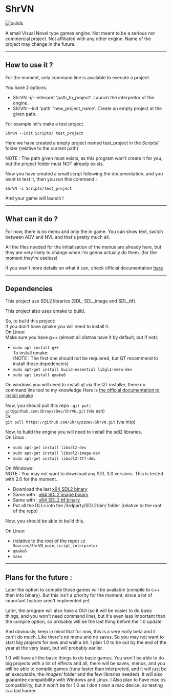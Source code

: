 # ShrVN

![builds](https://github.com/ShrayzzDev/ShrVN/actions/workflows/builds.yml/badge.svg)

A small Visual Novel type games engine. Not meant to be a serious nor commercial project. Not affiliated with any other engine. Name of the project may change in the future.

------------------------------------

## How to use it ?

For the moment, only command line is available to execute a project.

You have 2 options:

* ShrVN -i/--interpret 'path_to_project'. Launch the interpretor of the engine.  
* ShrVN --init 'path' 'new_project_name'. Create an empty project at the given path.

For example let's make a test project.

`ShrVN --init Scripts/ test_project`

Here we have created a empty project named test_project in the *Scripts/* folder (relative to the current path)

NOTE : The path given must exists, as this program won't create it for you, but the project folder must NOT already exists.

Now you have created a small script following the documentation, and you want to test it, then you run this command :

`ShrVN -i Scripts/test_project`

And your game will launch !

------------------------------------

## What can it do ?

For now, there is no menu and only the in game. You can show text, switch between ADV and NVL and that's pretty much all.

All the files needed for the initialisation of the menus are already here, but they are very likely to change when i'm gonna actually do them. (for the moment they're useless)

If you wan't more details on what it can, check official documentation [here](http://shrayzz.fr)

------------------------------------

## Dependencies

This project use SDL2 libraries (SDL, SDL_image and SDL_ttf).

This project also uses qmake to build.

So, to build this project:  
If you don't have qmake you will need to install it.  
On Linux:   
Make sure you have g++ (almost all distros have it by default, but if not):  
 * `sudo apt install g++`  
To install qmake:   
(NOTE : The first one should not be requiered, but QT recommend to install those depedencies)  
 * `sudo apt-get install build-essential libgl1-mesa-dev`  
 * `sudo apt install qmake6`  

On windows you will need to install qt via the QT installer, there no command line tool to my knowledge
Here is [the official documentation to install qmake](https://doc.qt.io/qt-6/get-and-install-qt.html)

Now, you should pull this repo :
`git pull git@github.com:ShrayzzDev/ShrVN.git` (via ssh)  
Or  
`git pull https://github.com/ShrayzzDev/ShrVN.git` (via http)  

Now, to build the engine you will need to install the sdl2 libraries.  
On Linux :   
 * `sudo apt-get install libsdl2-dev`  
 * `sudo apt-get install libsdl2-image-dev`  
 * `sudo apt-get install libsdl2-ttf-dev`  

On Windows:  
NOTE : You may not want to download any SDL 3.0 versions. This is tested with 2.0 for the moment.  
 * Download the last [x64 SDL2 binary](https://github.com/libsdl-org/SDL/releases/)
 * Same with : [x64 SDL2 image binary](https://github.com/libsdl-org/SDL_image/releases)
 * Same with : [x64 SDL2 ttf binary](https://github.com/libsdl-org/SDL_ttf/releases)
 * Put all the DLLs into the /3rdparty/SDL2/bin/ folder (relative to the root of the repo)  

Now, you should be able to build this.  

On Linux:   
 * (relative to the root of the repo) `cd Sources/ShrVN_main_script_interpretor`  
 * `qmake6`  
 * `make`  

--------------

## Plans for the future :

Later the option to compile those games will be available (compile to c++ then into binary). But this ins't a priority for the moment, since a lot of important feature aren't implmented yet.

Later, the program will also have a GUI (so it will be easier to do basic things, and you won't need command line), but it's even less important than the compile option, so probably will be the last thing before the 1.0 update

And obviously, keep in mind that for now, this is a very early beta and it can't do much. Like there's no menu and no saves. So you may not want to start big projects for now and wait a bit. I plan 1.0 to be out by the end of the year at the very least, but will probably earlier. 

1.0 will have all the basic things to do basic games. You won't be able to do big projects with a lot of effects and all, there will be saves, menus, and you will be able to compile games (runs faster than interpreted, and it will just be an executable, the *images/* folder and the few libraries needed). It will also guarantee compatibility with Windows and Linux. I Also plan to have mac os compatibility, but it won't be for 1.0 as I don't own a mac device, so testing is a tad harder.
